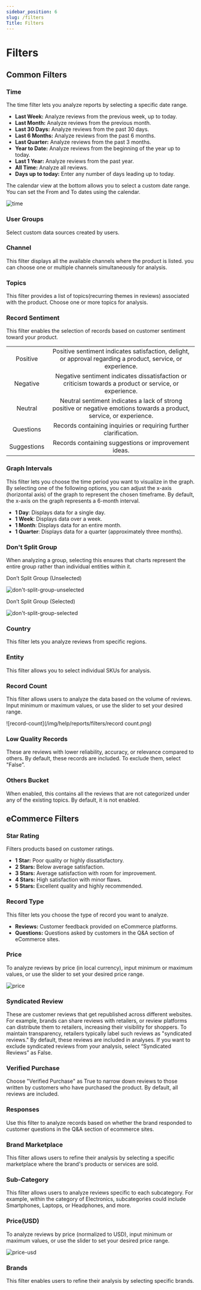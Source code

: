 ```yaml
---
sidebar_position: 6
slug: /filters
Title: Filters
---
```

# **Filters**

## **Common Filters**

### **Time**

The time filter lets you analyze reports by selecting a specific date range.

- **Last Week:** Analyze reviews from the previous week, up to today.
- **Last Month:** Analyze reviews from the previous month.
- **Last 30 Days:** Analyze reviews from the past 30 days.
- **Last 6 Months:** Analyze reviews from the past 6 months.
- **Last Quarter:** Analyze reviews from the past 3 months.
- **Year to Date:** Analyze reviews from the beginning of the year up to today.
- **Last 1 Year:** Analyze reviews from the past year.
- **All Time:** Analyze all reviews.
- **Days up to today:** Enter any number of days leading up to today.

The calendar view at the bottom allows you to select a custom date range. You can set the From and To dates using the calendar.

![time](/img/help/reports/filters/time.png)

### **User Groups**
Select custom data sources created by users.

### **Channel**
This filter displays all the available channels where the product is listed. you can choose one or multiple channels simultaneously for analysis.

### **Topics**
This filter provides a list of topics(recurring themes in reviews) associated with the product. Choose one or more topics for analysis.

### **Record Sentiment**
This filter enables the selection of records based on customer sentiment toward your product.

|         	|                                                                                                                   	|
| :---------: | :-------------------------------------------------------------------------------------------------------------------: |
|   Positive  |  	Positive sentiment indicates satisfaction, delight, or approval regarding a product, service, or experience. 	|
|   Negative  |     	Negative sentiment indicates dissatisfaction or criticism towards a product or service, or experience.    	|
|   Neutral   | Neutral sentiment indicates a lack of strong positive or negative emotions towards a product, service, or experience. |
|  Questions  |                        	Records containing inquiries or requiring further clarification.                       	|
| Suggestions |                              	Records containing suggestions or improvement ideas.                             	|

### **Graph Intervals**
This filter lets you choose the time period you want to visualize in the graph. By selecting one of the following options, you can adjust the x-axis (horizontal axis) of the graph to represent the chosen timeframe. By default, the x-axis on the graph represents a 6-month interval.

- **1 Day**: Displays data for a single day.
- **1 Week**: Displays data over a week.
- **1 Month**: Displays data for an entire month.
- **1 Quarter**: Displays data for a quarter (approximately three months).

### **Don't Split Group**
When analyzing a group, selecting this ensures that charts represent the entire group rather than individual entities within it.

Don’t Split Group (Unselected)

![don't-split-group-unselected](/img/help/reports/filters/don't-split-group-unselected.png)

Don’t Split Group (Selected)

![don't-split-group-selected](/img/help/reports/filters/don't-split-group-selected.png)

### **Country**
This filter lets you analyze reviews from specific regions.

### **Entity**
This filter allows you to select individual SKUs for analysis.

### **Record Count**
This filter allows users to analyze the data based on the volume of reviews. Input minimum or maximum values, or use the slider to set your desired range.

![record-count](/img/help/reports/filters/record count.png)

### **Low Quality Records**
These are reviews with lower reliability, accuracy, or relevance compared to others. By default, these records are included. To exclude them, select "False”.

### **Others Bucket**
When enabled, this contains all the reviews that are not categorized under any of the existing topics. By default, it is not enabled.

## **eCommerce Filters**

### **Star Rating**

Filters products based on customer ratings.

- **1 Star:** Poor quality or highly dissatisfactory.
- **2 Stars:** Below average satisfaction.
- **3 Stars:** Average satisfaction with room for improvement.
- **4 Stars:** High satisfaction with minor flaws.
- **5 Stars:** Excellent quality and highly recommended.

### **Record Type**
This filter lets you choose the type of record you want to analyze.

- **Reviews:** Customer feedback provided on eCommerce platforms.
- **Questions:** Questions asked by customers in the Q\&A section of eCommerce sites.

### **Price**
To analyze reviews by price (in local currency), input minimum or maximum values, or use the slider to set your desired price range.

![price](/img/help/reports/filters/price.png)

### **Syndicated Review**
These are customer reviews that get republished across different websites. For example, brands can share reviews with retailers, or review platforms can distribute them to retailers, increasing their visibility for shoppers. To maintain transparency, retailers typically label such reviews as "syndicated reviews." By default, these reviews are included in analyses. If you want to exclude syndicated reviews from your analysis, select “Syndicated Reviews” as False.

### **Verified Purchase**
Choose "Verified Purchase" as True to narrow down reviews to those written by customers who have purchased the product. By default, all reviews are included.

### **Responses**
Use this filter to analyze records based on whether the brand responded to customer questions in the Q\&A section of ecommerce sites.

### **Brand Marketplace**
This filter allows users to refine their analysis by selecting a specific marketplace where the brand's products or services are sold.

### **Sub-Category**
This filter allows users to analyze reviews specific to each subcategory. For example, within the category of Electronics, subcategories could include Smartphones, Laptops, or Headphones, and more.

### **Price(USD)**
To analyze reviews by price (normalized to USD), input minimum or maximum values, or use the slider to set your desired price range.

![price-usd](/img/help/reports/filters/price-usd.png)

### **Brands**
This filter enables users to refine their analysis by selecting specific brands.



